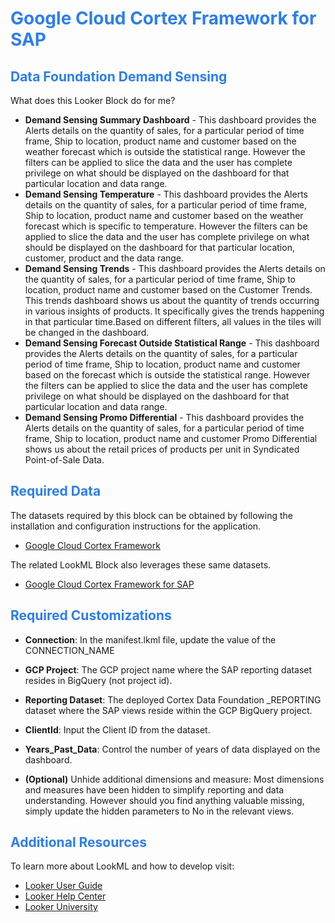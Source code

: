 <h1><span style="color:#2d7eea">Google Cloud Cortex Framework for SAP</span></h1>

<h2><span style="color:#2d7eea">Data Foundation Demand Sensing</span></h2>

What does this Looker Block do for me?
- **Demand Sensing Summary Dashboard** - This dashboard provides the Alerts details on the quantity of sales, for a particular period of time frame, Ship to location, product name and customer based on the weather forecast which is outside the statistical range. However the filters can be applied to slice the data and the user has complete privilege on what should be displayed on the dashboard for that particular location and data range. 
- **Demand Sensing Temperature** - This dashboard provides the Alerts details on the quantity of sales, for a particular period of time frame, Ship to location, product name and customer based on the weather forecast which is specific to temperature. However the filters can be applied to slice the data and the user has complete privilege on what should be displayed on the dashboard for that particular location, customer, product and the data range. 
- **Demand Sensing Trends** - This dashboard provides the Alerts details on the quantity of sales, for a particular period of time frame, Ship to location, product name and customer based on the Customer Trends. This trends dashboard shows us about the quantity of trends occurring in various insights of products. It specifically  gives the trends happening in that particular time.Based on different filters, all values in the tiles will be changed in the dashboard.
- **Demand Sensing Forecast Outside Statistical Range** - This dashboard provides the Alerts details on the quantity of sales, for a particular period of time frame, Ship to location, product name and customer based on the forecast which is outside the statistical range. However the filters can be applied to slice the data and the user has complete privilege on what should be displayed on the dashboard for that particular location and data range. 
- **Demand Sensing Promo Differential** - This dashboard provides the Alerts details on the quantity of sales, for a particular period of time frame, Ship to location, product name and customer Promo Differential shows us about the retail prices of products per unit in Syndicated Point-of-Sale Data.

<h2><span style="color:#2d7eea">Required Data</span></h2>

The datasets required by this block can be obtained by following the installation and configuration instructions for the application.
- [Google Cloud Cortex Framework](https://github.com/GoogleCloudPlatform/cortex-data-foundation)

The related LookML Block also leverages these same datasets.
- [Google Cloud Cortex Framework for SAP](https://github.com/looker-open-source/block-cortex-sap/) 


<h2><span style="color:#2d7eea">Required Customizations</span></h2>

- **Connection**: In the manifest.lkml file, update the value of the CONNECTION_NAME 

- **GCP Project**: The GCP project name where the SAP reporting dataset resides in BigQuery (not project id).

- **Reporting Dataset**: The deployed Cortex Data Foundation _REPORTING dataset where the SAP views reside within the GCP BigQuery project.

- **ClientId**: Input the Client ID from the dataset.

- **Years_Past_Data**: Control the number of years of data displayed on the dashboard.

- **(Optional)** Unhide additional dimensions and measure: Most dimensions and measures have been hidden to simplify reporting and data understanding. However should you find anything valuable missing, simply update the hidden parameters to No in the relevant views.

<h2><span style="color:#2d7eea">Additional Resources</span></h2>

To learn more about LookML and how to develop visit:
- [Looker User Guide](https://looker.com/guide)
- [Looker Help Center](https://help.looker.com)
- [Looker University](https://training.looker.com/)

